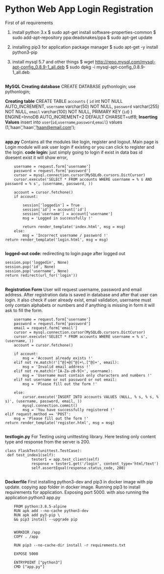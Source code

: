 
# Python Web App Login Registration 
First of all requirements 
1) install python 3.x
$ sudo apt-get install software-properties-common
$ sudo add-apt-repository ppa:deadsnakes/ppa
$ sudo apt-get update

2) installing pip3 for application package manager
$ sudo apt-get -y install python3-pip

3) install mysql 5.7 and other things
$ wget http://repo.mysql.com/mysql-apt-config_0.8.9-1_all.deb
$ sudo dpkg -i mysql-apt-config_0.8.9-1_all.deb


##

**MySQL**
**Creating database**
CREATE DATABASE pythonlogin;
use pythonlogin;

**Creating table**
CREATE TABLE `accounts` (
  `id` int NOT NULL AUTO_INCREMENT,
  `username` varchar(50) NOT NULL,
  `password` varchar(255) NOT NULL,
  `email` varchar(100) NOT NULL,
  PRIMARY KEY (`id`)
) ENGINE=InnoDB AUTO_INCREMENT=2 DEFAULT CHARSET=utf8;
**Inserting Values**
insert  into `user`(`id`,`username`,`password`,`email`) values
(1,'haan','haan','haan@email.com');
##
**app.py**
Contains all the modules like login, register and logout. 
Main page is Login module will ask user login if existing or you can click to register and the login. 
**code login:**  just simply going to login if exist in data bas id doesent exist it will show error, 

        
        username = request.form['username']
        password = request.form['password']
        cursor = mysql.connection.cursor(MySQLdb.cursors.DictCursor)
        cursor.execute('SELECT * FROM accounts WHERE username = % s AND password = % s', (username, password, ))

        account = cursor.fetchone()
        if account:

            session['loggedin'] = True
            session['id'] = account['id']
            session['username'] = account['username']
            msg = 'Logged in successfully !'

            return render_template('index.html', msg = msg)
        else:
            msg = 'Incorrect username / password !'
    return render_template('login.html', msg = msg)

##
**logged-out code:**  redirecting to login page after logged out  
 
    session.pop('loggedin', None)
    session.pop('id', None)
    session.pop('username', None)
    return redirect(url_for('login'))
##
**Registration Form** User will request username, password and email address. After registration data is saved in database and after that user can login. it also check if user already exist, email validation, username must only contain alphabets or numbers and if anything is missing in form it will ask to fill the form. 

	    username = request.form['username']
        password = request.form['password']
        email = request.form['email']
        cursor = mysql.connection.cursor(MySQLdb.cursors.DictCursor)
        cursor.execute('SELECT * FROM accounts WHERE username = % s', (username, ))
        account = cursor.fetchone()

        if account:
            msg = 'Account already exists !'
        elif not re.match(r'[^@]+@[^@]+\.[^@]+', email):
            msg = 'Invalid email address !'
        elif not re.match(r'[A-Za-z0-9]+', username):
            msg = 'Username must contain only characters and numbers !'
        elif not username or not password or not email:
            msg = 'Please fill out the form !'

        else:
            cursor.execute('INSERT INTO accounts VALUES (NULL, % s, % s, % s)', (username, password, email, ))
            mysql.connection.commit()
            msg = 'You have successfully registered !'
    elif request.method == 'POST':
        msg = 'Please fill out the form !'
    return render_template('register.html', msg = msg)
##
**testlogin.py**
For Testing using unittesting library.  Here testing only content type and response from the server is 200.  


	class FlaskTest(unittest.TestCase):
	 def test_index1(self):
                tester1 = app.test_client(self)
                response = tester1.get('/login', content_type='html/text')
                self.assertEqual(response.status_code, 200)
##
**Dockerfile**  First installing python3-dev and pip3 in docker image with pip update. copying app folder in docker image. Running pip3 to install requirements for application. Exposing port 5000. with also running the application python3 app.py 

		FROM python:3.8.5-alpine
		RUN apk add --no-cache python3-dev
		RUN apk add py3-pip \
		&& pip3 install --upgrade pip


		WORKDIR /app
		COPY . /app

		RUN pip3 --no-cache-dir install -r requirements.txt

		EXPOSE 5000

		ENTRYPOINT ["python3"]
		CMD ["app.py"]
